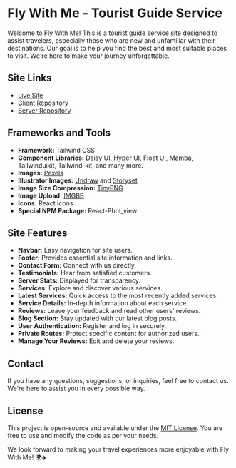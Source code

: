 # Fly With Me - Tourist Guide Service

Welcome to Fly With Me! This is a tourist guide service site designed to assist travelers, especially those who are new and unfamiliar with their destinations. Our goal is to help you find the best and most suitable places to visit. We're here to make your journey unforgettable.

## Site Links

- [Live Site](https://fly-with-me-484dc.web.app)
- [Client Repository](https://github.com/Porgramming-Hero-web-course/b6a11-service-review-client-side-iammhador)
- [Server Repository](https://github.com/Porgramming-Hero-web-course/b6a11-service-review-server-side-iammhador)

## Frameworks and Tools

- **Framework:** Tailwind CSS
- **Component Libraries:** Daisy UI, Hyper UI, Float UI, Mamba, Tailwinduikit, Tailwind-kit, and many more.
- **Images:** [Pexels](https://www.pexels.com/)
- **Illustrator Images:** [Undraw](https://undraw.co/) and [Storyset](https://storyset.com/)
- **Image Size Compression:** [TinyPNG](https://tinypng.com/)
- **Image Upload:** [IMGBB](https://imgbb.com/)
- **Icons:** React Icons
- **Special NPM Package:** React-Phot_view

## Site Features

- **Navbar:** Easy navigation for site users.
- **Footer:** Provides essential site information and links.
- **Contact Form:** Connect with us directly.
- **Testimonials:** Hear from satisfied customers.
- **Server Stats:** Displayed for transparency.
- **Services:** Explore and discover various services.
- **Latest Services:** Quick access to the most recently added services.
- **Service Details:** In-depth information about each service.
- **Reviews:** Leave your feedback and read other users' reviews.
- **Blog Section:** Stay updated with our latest blog posts.
- **User Authentication:** Register and log in securely.
- **Private Routes:** Protect specific content for authorized users.
- **Manage Your Reviews:** Edit and delete your reviews.

## Contact

If you have any questions, suggestions, or inquiries, feel free to contact us. We're here to assist you in every possible way.

## License

This project is open-source and available under the [MIT License](LICENSE). You are free to use and modify the code as per your needs.

We look forward to making your travel experiences more enjoyable with Fly With Me! 🌍✈️
